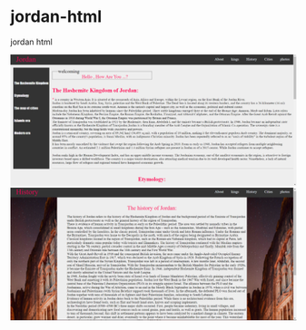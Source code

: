 # jordan-html
 jordan html
 
 ![the ,describe for the image](./img1.png)
![the ,describe for the image](./img2.png)
